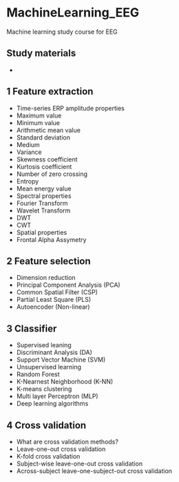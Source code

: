 # MachineLearning_EEG
Machine learning study course for EEG

## Study materials
- 

## 1 Feature extraction
- Time-series ERP amplitude properties
 - Maximum value
 - Minimum value
 - Arithmetic mean value
 - Standard deviation
 - Medium
 - Variance
 - Skewness coefficient
 - Kurtosis coefficient
 - Number of zero crossing
 - Entropy
 - Mean energy value
- Spectral properties
 - Fourier Transform
 - Wavelet Transform
  - DWT
  - CWT
- Spatial properties
 - Frontal Alpha Assymetry

## 2 Feature selection
- Dimension reduction
 - Principal Component Analysis (PCA)
 - Common Spatial Filter (CSP)
 - Partial Least Square (PLS)
 - Autoencoder (Non-linear)
 
## 3 Classifier
- Supervised leaning
 - Discriminant Analysis (DA)
 - Support Vector Machine (SVM)
- Unsupervised learning
 - Random Forest
 - K-Nearnest Neighborhood (K-NN)
 - K-means clustering
 - Multi layer Perceptron (MLP)
 - Deep learning algorithms
 
## 4 Cross validation
 - What are cross validation methods?
  - Leave-one-out cross validation
  - K-fold cross validation
 - Subject-wise leave-one-out cross validation
 - Across-subject leave-one-subject-out cross validation
